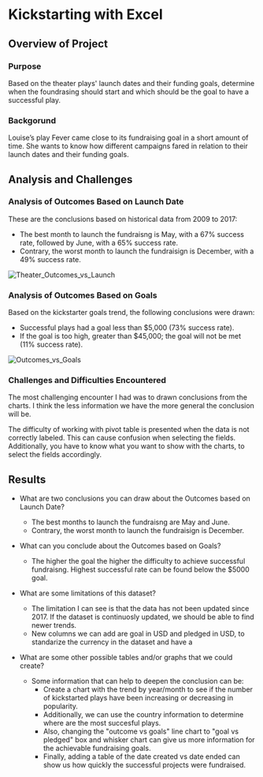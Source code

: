 # Kickstarting with Excel

## Overview of Project

### Purpose
Based on the theater plays' launch dates and their funding goals, determine when the foundrasing should start and which should be the goal to have a successful play.

### Backgorund
Louise’s play Fever came close to its fundraising goal in a short amount of time. She wants to know how different campaigns fared in relation to their launch dates and their funding goals.

## Analysis and Challenges

### Analysis of Outcomes Based on Launch Date
These are the conclusions based on historical data from 2009 to 2017: 
* The best month to launch the fundraisng is May, with a 67% success rate, followed by June, with a 65% success rate. 
* Contrary, the worst month to launch the fundraisign is December, with a 49% success rate.      

![Theater_Outcomes_vs_Launch](https://user-images.githubusercontent.com/21972342/134095417-915d9261-01ac-4258-8a70-7861d80e59c4.png)

### Analysis of Outcomes Based on Goals
Based on the kickstarter goals trend, the following conclusions were drawn:
* Successful plays had a goal less than $5,000 (73% success rate).
* If the goal is too high, greater than $45,000; the goal will not be met (11% success rate).  

![Outcomes_vs_Goals](https://user-images.githubusercontent.com/21972342/134098355-8f5c3125-a5ef-498d-ad8e-429bd3797e3c.png)

### Challenges and Difficulties Encountered
The most challenging encounter I had was to drawn conclusions from the charts. I think the less information we have the more general the conclusion will be.

The difficulty of working with pivot table is presented when the data is not correctly labeled. This can cause confusion when selecting the fields. Additionally, you have to know what you want to show with the charts, to select the fields accordingly.   

## Results

- What are two conclusions you can draw about the Outcomes based on Launch Date?
  * The best months to launch the fundraisng are May and June. 
  * Contrary, the worst month to launch the fundraisign is December.
  
- What can you conclude about the Outcomes based on Goals?
  * The higher the goal the higher the difficulty to achieve successful fundraisng. Highest successful rate can be found below the $5000 goal.

- What are some limitations of this dataset?
  * The limitation I can see is that the data has not been updated since 2017. If the dataset is continuosly updated, we should be able to find newer trends. 
  * New columns we can add are goal in USD and pledged in USD, to standarize the currency in the dataset and have a    

- What are some other possible tables and/or graphs that we could create?
  * Some information that can help to deepen the conclusion can be:
    - Create a chart with the trend by year/month to see if the number of kickstarted plays have been increasing or decreasing in popularity.  
    - Additionally, we can use the country information to determine where are the most succesful plays.
    - Also, changing the "outcome vs goals" line chart to "goal vs pledged" box and whisker chart can give us more information for the achievable fundraising goals.     
    - Finally, adding a table of the date created vs date ended can show us how quickly the successful projects were fundraised.      
